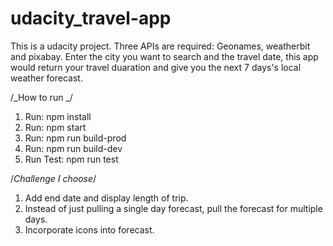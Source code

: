 # udacity_travel-app

This is a udacity project.
Three APIs are required: Geonames, weatherbit and pixabay.
Enter the city you want to search and the travel date, this app would return your travel duaration and give you the next 7 days's local weather forecast.

/_How to run _/

1. Run: npm install
2. Run: npm start
3. Run: npm run build-prod
4. Run: npm run build-dev
5. Run Test: npm run test

/_Challenge I choose_/

1. Add end date and display length of trip.
2. Instead of just pulling a single day forecast, pull the forecast for multiple days.
3. Incorporate icons into forecast.
